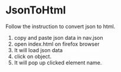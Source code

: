 # JsonToHtml

Follow the instruction to convert json to html.

1. copy and paste json data in nav.json
2. open index.html on firefox browser
3. It will load json data
4. click on object.
5. It will pop up clicked element name.
